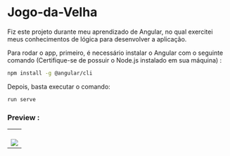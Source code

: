 # Jogo-da-Velha
Fiz este projeto durante meu aprendizado de Angular, no qual exercitei meus conhecimentos de lógica para desenvolver a aplicação. 

Para rodar o app, primeiro, é necessário instalar o Angular com o seguinte comando (Certifique-se de possuir o Node.js instalado em sua máquina) :
```bash 
npm install -g @angular/cli
``` 

Depois, basta executar o comando: 
```bash 
run serve
``` 


### Preview :

<table width="100%"> 
<tr> 
<td width="100%"> 
<br> 
<img src="https://github.com/jonathanoliveirarocha/Jogo-da-Velha/blob/master/SAMPLE.png"> 
</td> 
</table>
